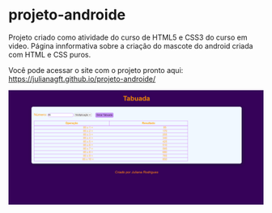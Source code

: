 # projeto-androide
 Projeto criado como atividade do curso de HTML5 e CSS3 do curso em video.
 Página innformativa sobre a criação do mascote do android criada com HTML e CSS puros.

Você pode acessar o site com o projeto pronto aqui: https://julianagft.github.io/projeto-androide/

![Tabuada JS](https://github.com/Julianagft/mini-projeto-tabuada-js/blob/main/tabuada-js.png)


